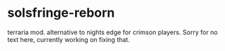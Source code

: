 # solsfringe-reborn
terraria mod. alternative to nights edge for crimson players.
Sorry for no text here, currently working on fixing that.
